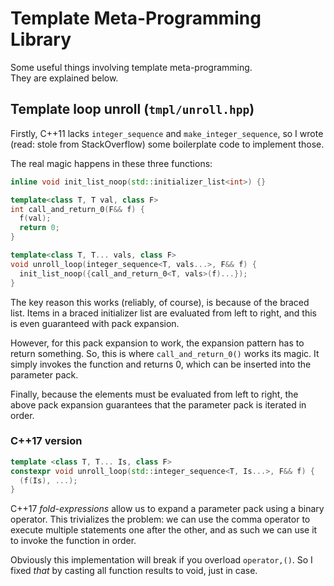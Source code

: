 # Template Meta-Programming Library
Some useful things involving template meta-programming.  
They are explained below.

## Template loop unroll (`tmpl/unroll.hpp`)
Firstly, C++11 lacks `integer_sequence` and `make_integer_sequence`, so I wrote (read: stole from StackOverflow) some boilerplate code to implement those.

The real magic happens in these three functions:
```c++
inline void init_list_noop(std::initializer_list<int>) {}

template<class T, T val, class F>
int call_and_return_0(F&& f) {
  f(val);
  return 0;
}

template<class T, T... vals, class F>
void unroll_loop(integer_sequence<T, vals...>, F&& f) {
  init_list_noop({call_and_return_0<T, vals>(f)...});
}
```
The key reason this works (reliably, of course), is because of the braced list. Items in a braced initializer list are evaluated from left to right, and this is even guaranteed with pack expansion. 

However, for this pack expansion to work, the expansion pattern has to return something. So, this is where `call_and_return_0()` works its magic. It simply invokes the function and returns 0, which can be inserted into the parameter pack.

Finally, because the elements must be evaluated from left to right, the above pack expansion guarantees that the parameter pack is iterated in order.

### C++17 version
```c++
template <class T, T... Is, class F>
constexpr void unroll_loop(std::integer_sequence<T, Is...>, F&& f) {
  (f(Is), ...);
}
```
C++17 *fold-expressions* allow us to expand a parameter pack using a binary operator. This trivializes the problem: we can use the comma operator to execute multiple statements one after the other, and as such we can use it to invoke the function in order.

Obviously this implementation will break if you overload `operator,()`. So I fixed *that* by casting all function results to void, just in case.